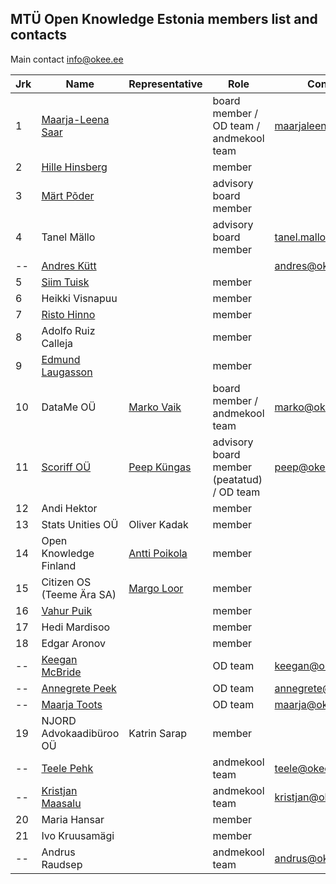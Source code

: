 ## MTÜ Open Knowledge Estonia members list and contacts

Main contact info@okee.ee

| Jrk | Name | Representative | Role | Contact | 
|--|--|--|--|--|
| 1 | [Maarja-Leena Saar](https://github.com/infokujur) |  | board member / OD team / andmekool team | maarjaleena@okee.ee |
| 2 | [Hille Hinsberg](https://github.com/Hillehinsberg) |  | member |  |
| 3 | [Märt Põder](https://github.com/boamaod) |  | advisory board member |  |
| 4 | Tanel Mällo |  | advisory board member |	tanel.mallo@okee.ee |
|--| [Andres Kütt](https://github.com/andreskytt) |  |  | andres@okee.ee | 
| 5 | [Siim Tuisk](https://github.com/luuletaja) |  | member |  |
| 6 | Heikki Visnapuu |  | member |  |
| 7 | [Risto Hinno](https://github.com/rristo) |  | member |  |
| 8 | Adolfo Ruiz Calleja |  | member |  |
| 9 | [Edmund Laugasson](https://github.com/edmundlaugasson) |  | member |  |
| 10 | DataMe OÜ | [Marko Vaik](https://github.com/vaikmarko) | board member / andmekool team | marko@okee.ee |
| 11 | [Scoriff OÜ](https://scoriff.com) | [Peep Küngas](https://github.com/peepkungas) | advisory board member (peatatud) / OD team |	peep@okee.ee |
| 12 | Andi Hektor |  | member |  |
| 13 | Stats Unities OÜ | Oliver Kadak | member |  |
| 14 | Open Knowledge Finland | [Antti Poikola](https://github.com/apoikola) | member |  |
| 15 | Citizen OS (Teeme Ära SA) | [Margo Loor](https://github.com/loorm) | member |  |
| 16 | [Vahur Puik](https://github.com/puik) |  | member |  |
| 17 | Hedi Mardisoo |  | member |  |
| 18 | Edgar Aronov |  | member |  |
|--| [Keegan McBride](https://github.com/keeganmcbride) |  | OD team | keegan@okee.ee |
|--| [Annegrete Peek](https://github.com/annegretepeek) |  | OD team | annegrete@okee.ee |
|--| [Maarja Toots](https://github.com/maarjatoots) |  | OD team |	maarja@okee.ee |
| 19 | NJORD Advokaadibüroo OÜ | Katrin Sarap | member |  |
|--| [Teele Pehk](https://github.com/teelepehk) |  | andmekool team | teele@okee.ee |
|--| [Kristjan Maasalu](https://github.com/pilbastex) |  | andmekool team | kristjan@okee.ee |
|20| Maria Hansar |  | member |  |
|21| Ivo Kruusamägi |  | member |  |
|--| Andrus Raudsep |  | andmekool team | andrus@okee.ee |
